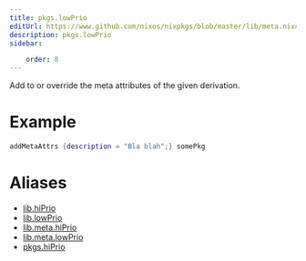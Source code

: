```yaml
---
title: pkgs.lowPrio
editUrl: https://www.github.com/nixos/nixpkgs/blob/master/lib/meta.nix#L21C28
description: pkgs.lowPrio
sidebar:

    order: 8
---
```


Add to or override the meta attributes of the given
derivation.

# Example

```nix
addMetaAttrs {description = "Bla blah";} somePkg
```


# Aliases

- [lib.hiPrio](reference/lib/lib-hiPrio)
- [lib.lowPrio](reference/lib/lib-lowPrio)
- [lib.meta.hiPrio](reference/lib/meta/lib-meta-hiPrio)
- [lib.meta.lowPrio](reference/lib/meta/lib-meta-lowPrio)
- [pkgs.hiPrio](reference/pkgs/pkgs-hiPrio)



